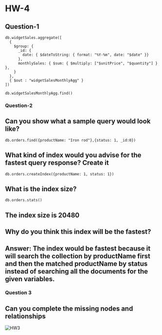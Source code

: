 # HW-4

## Question-1

```
db.widgetSales.aggregate([
  {
    $group: {
      _id: {
        date: { $dateToString: { format: "%Y-%m", date: "$date" }}
      },
      monthlySales: { $sum: { $multiply: ["$unitPrice", "$quantity"] } },
    }
  },
  { $out : "widgetSalesMonthlyAgg" }
])

```

```
db.widgetSalesMonthlyAgg.find()
```



### Question-2

## Can you show what a sample query would look like?

```
db.orders.find({productName: "Iron rod"},{status: 1, _id:0})
```


## What kind of index would you advise for the fastest query response? Create it
```
db.orders.createIndex({productName: 1, status: 1})
```

## What is the index size?

```
db.orders.stats()
```

##  The index size is 20480


## Why do you think this index will be the fastest?

## Answer: The index would be fastest because it will search the collection by productName first and then the matched productName by status instead of searching all the documents for the given variables.


### Question 3

## Can you complete the missing nodes and relationships



![HW3](https://user-images.githubusercontent.com/91687301/153677698-57c5da00-a3c6-4267-bf02-644d10b33f8c.png)
